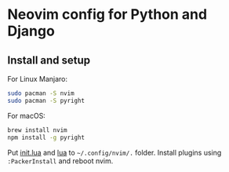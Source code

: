 # Neovim config for Python and Django

## Install and setup
For Linux Manjaro:

```sh
sudo pacman -S nvim
sudo pacman -S pyright
```
For macOS:

```sh
brew install nvim
npm install -g pyright
```

Put [init.lua](init.lua) and [lua](lua)  to `~/.config/nvim/.` folder.
Install plugins using `:PackerInstall` and reboot nvim.
